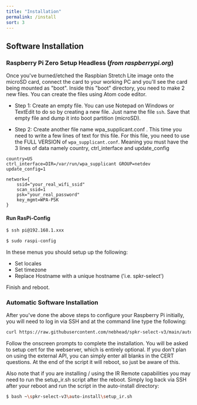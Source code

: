 ```yaml
---
title: "Installation"
permalink: /install
sort: 3
---
```


## Software Installation

### Raspberry Pi Zero Setup Headless (*from raspberrypi.org*)

Once you've burned/etched the Raspbian Stretch Lite image onto the microSD card, connect the card to your working PC and you'll see the card being mounted as "boot". Inside this "boot" directory, you need to make 2 new files. You can create the files using Atom code editor.

+ Step 1: Create an empty file. You can use Notepad on Windows or TextEdit to do so by creating a new file. Just name the file `ssh`. Save that empty file and dump it into boot partition (microSD).

+ Step 2: Create another file name wpa_supplicant.conf . This time you need to write a few lines of text for this file. For this file, you need to use the FULL VERSION of `wpa_supplicant.conf`. Meaning you must have the 3 lines of data namely country, ctrl_interface and update_config

```
country=US
ctrl_interface=DIR=/var/run/wpa_supplicant GROUP=netdev
update_config=1

network={
    ssid="your_real_wifi_ssid"
    scan_ssid=1
    psk="your_real_password"
    key_mgmt=WPA-PSK
}
```

#### Run RasPi-Config
```bash
$ ssh pi@192.168.1.xxx

$ sudo raspi-config
```
In these menus you should setup up the following: 
+ Set locales
+ Set timezone
+ Replace Hostname with a unique hostname ('i.e. spkr-select')

Finish and reboot.  

### Automatic Software Installation

After you've done the above steps to configure your Raspberry Pi initially, you will need to log in via SSH and at the command line type the following:

```bash
curl https://raw.githubusercontent.com/nebhead/spkr-select-v3/main/auto-install/install.sh | bash
```

Follow the onscreen prompts to complete the installation.  You will be asked to setup cert for the webserver, which is entirely optional.  If you don't plan on using the external API, you can simply enter all blanks in the CERT questions.  At the end of the script it will reboot, so just be aware of this.  

Also note that if you are installing / using the IR Remote capabilities you may need to run the setup_ir.sh script after the reboot.  Simply log back via SSH after your reboot and run the script in the auto-install directory:

```bash
$ bash ~\spkr-select-v3\auto-install\setup_ir.sh
```

